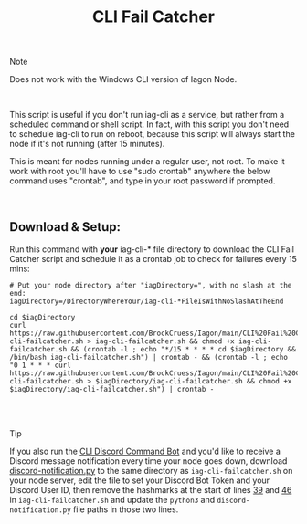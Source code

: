 <h1 align="center">
CLI Fail Catcher<br/><br/>
</h1>

> [!NOTE]
> Does not work with the Windows CLI version of Iagon Node.

<br>

This script is useful if you don't run iag-cli as a service, but rather from a scheduled command or shell script. In fact, with this script you don't need to schedule iag-cli to run on reboot, because this script will always start the node if it's not running (after 15 minutes).

This is meant for nodes running under a regular user, not root. To make it work with root you'll have to use "sudo crontab" anywhere the below command uses "crontab", and type in your root password if prompted.

<br>

## Download & Setup:

Run this command with **your** iag-cli-* file directory to download the CLI Fail Catcher script and schedule it as a crontab job to check for failures every 15 mins:

```
# Put your node directory after "iagDirectory=", with no slash at the end:
iagDirectory=/DirectoryWhereYour/iag-cli-*FileIsWithNoSlashAtTheEnd

cd $iagDirectory
curl https://raw.githubusercontent.com/BrockCruess/Iagon/main/CLI%20Fail%20Catcher/iag-cli-failcatcher.sh > iag-cli-failcatcher.sh && chmod +x iag-cli-failcatcher.sh && (crontab -l ; echo "*/15 * * * * cd $iagDirectory && /bin/bash iag-cli-failcatcher.sh") | crontab - && (crontab -l ; echo "0 1 * * * curl https://raw.githubusercontent.com/BrockCruess/Iagon/main/CLI%20Fail%20Catcher/iag-cli-failcatcher.sh > $iagDirectory/iag-cli-failcatcher.sh && chmod +x $iagDirectory/iag-cli-failcatcher.sh") | crontab -
```

<br>
<br>

> [!TIP]
> If you also run the [CLI Discord Command Bot](https://github.com/BrockCruess/Iagon/tree/main/CLI%20Discord%20Command%20Bot) and you'd like to receive a Discord message notification every time your node goes down, download [discord-notification.py](https://github.com/BrockCruess/Iagon/blob/main/CLI%20Fail%20Catcher/discord-notification.py) to the same directory as `iag-cli-failcatcher.sh` on your node server, edit the file to set your Discord Bot Token and your Discord User ID, then remove the hashmarks at the start of lines [39](https://github.com/BrockCruess/Iagon/blob/main/CLI%20Fail%20Catcher/iag-cli-failcatcher.sh#L39) and [46](https://github.com/BrockCruess/Iagon/blob/main/CLI%20Fail%20Catcher/iag-cli-failcatcher.sh#L46) in `iag-cli-failcatcher.sh` and update the `python3` and `discord-notification.py` file paths in those two lines.
